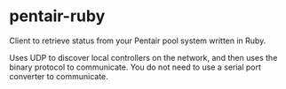 # pentair-ruby
Client to retrieve status from your Pentair pool system written in Ruby.

Uses UDP to discover local controllers on the network, and then uses the binary protocol to communicate. You do not need to use a serial port converter to communicate.
